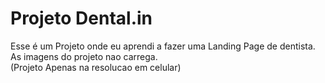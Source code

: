 # Projeto Dental.in

Esse é um Projeto onde eu aprendi a fazer uma Landing Page de dentista.
As imagens do projeto nao carrega.                                                        
(Projeto Apenas na resolucao em celular)
